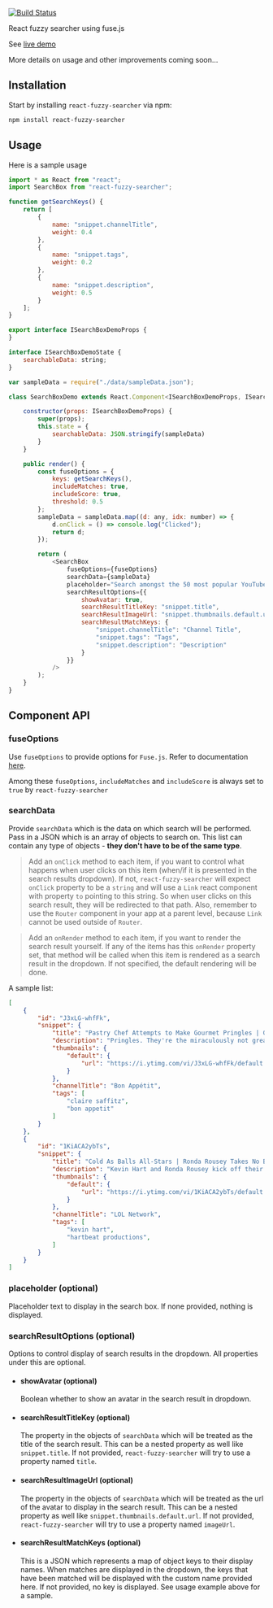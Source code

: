 [![Build Status](https://goelhardik.visualstudio.com/The%20Seattle%20Project/_apis/build/status/react-fuzzy-searcher?branchName=master)](https://goelhardik.visualstudio.com/The%20Seattle%20Project/_build?definitionId=6)

React fuzzy searcher using fuse.js

[](https://media.giphy.com/media/5zdilgx7QD1nDdHEIz/giphy.gif)

See [live demo](https://goelhardik.github.io/react-fuzzy-searcher/)

More details on usage and other improvements coming soon...

## Installation

Start by installing `react-fuzzy-searcher` via npm:
```bash
npm install react-fuzzy-searcher
```

## Usage

Here is a sample usage

```js
import * as React from "react";
import SearchBox from "react-fuzzy-searcher";

function getSearchKeys() {
    return [
        {
            name: "snippet.channelTitle",
            weight: 0.4
        },
        {
            name: "snippet.tags",
            weight: 0.2
        },
        {
            name: "snippet.description",
            weight: 0.5
        }
    ];
}

export interface ISearchBoxDemoProps {
}

interface ISearchBoxDemoState {
    searchableData: string;
}

var sampleData = require("./data/sampleData.json");

class SearchBoxDemo extends React.Component<ISearchBoxDemoProps, ISearchBoxDemoState> {

    constructor(props: ISearchBoxDemoProps) {
        super(props);
        this.state = {
            searchableData: JSON.stringify(sampleData)
        }
    }

    public render() {
        const fuseOptions = {
            keys: getSearchKeys(),
            includeMatches: true,
            includeScore: true,
            threshold: 0.5
        };
        sampleData = sampleData.map((d: any, idx: number) => {
            d.onClick = () => console.log("Clicked");
            return d;
        });

        return (
            <SearchBox
                fuseOptions={fuseOptions}
                searchData={sampleData}
                placeholder="Search amongst the 50 most popular YouTube videos eg. 'football', 'ellen'.."
                searchResultOptions={{
                    showAvatar: true,
                    searchResultTitleKey: "snippet.title",
                    searchResultImageUrl: "snippet.thumbnails.default.url",
                    searchResultMatchKeys: {
                        "snippet.channelTitle": "Channel Title",
                        "snippet.tags": "Tags",
                        "snippet.description": "Description"
                    }
                }}
            />
        );
    }
}

```

## Component API

### fuseOptions
Use `fuseOptions` to provide options for `Fuse.js`. Refer to documentation [here](http://fusejs.io/).

Among these `fuseOptions`, `includeMatches` and `includeScore` is always set to `true` by `react-fuzzy-searcher`

### searchData

Provide `searchData` which is the data on which search will be performed. Pass in a JSON which is an array of objects to search on. This list can contain any type of objects - **they don't have to be of the same type**.

> Add an `onClick` method to each item, if you want to control what happens when user clicks on this item (when/if it is presented in the search results dropdown). If not, `react-fuzzy-searcher` will expect `onClick` property to be a `string` and will use a `Link` react component with property `to` pointing to this string. So when user clicks on this search result, they will be redirected to that path. Also, remember to use the `Router` component in your app at a parent level, because `Link` cannot be used outside of `Router`. 

> Add an `onRender` method to each item, if you want to render the search result yourself. If any of the items has this `onRender` property set, that method will be called when this item is rendered as a search result in the dropdown. If not specified, the default rendering will be done.

A sample list:
```json
[
    {
        "id": "J3xLG-whfFk",
        "snippet": {
            "title": "Pastry Chef Attempts to Make Gourmet Pringles | Gourmet Makes | Bon Appétit",
            "description": "Pringles. They're the miraculously not greasy potato chips that come in a tube.",
            "thumbnails": {
                "default": {
                    "url": "https://i.ytimg.com/vi/J3xLG-whfFk/default.jpg"
                }
            },
            "channelTitle": "Bon Appétit",
            "tags": [
                "claire saffitz",
                "bon appetit"
            ]
        }
    },
    {
        "id": "1KiACA2ybTs",
        "snippet": {
            "title": "Cold As Balls All-Stars | Ronda Rousey Takes No BS | Laugh Out Loud Network",
            "description": "Kevin Hart and Ronda Rousey kick off their shoes and jump in the tub to talk Olympic dreams",
            "thumbnails": {
                "default": {
                    "url": "https://i.ytimg.com/vi/1KiACA2ybTs/default.jpg"
                }
            },
            "channelTitle": "LOL Network",
            "tags": [
                "kevin hart",
                "hartbeat productions",
            ]
        }
    }
]
```

### placeholder (optional)

Placeholder text to display in the search box. If none provided, nothing is displayed.

### searchResultOptions (optional)

Options to control display of search results in the dropdown. All properties under this are optional.

- #### showAvatar (optional)

    Boolean whether to show an avatar in the search result in dropdown.

- #### searchResultTitleKey (optional)

    The property in the objects of `searchData` which will be treated as the title of the search result. This can be a nested property as well like `snippet.title`. If not provided, `react-fuzzy-searcher` will try to use a property named `title`.

- #### searchResultImageUrl (optional)

    The property in the objects of `searchData` which will be treated as the url of the avatar to display in the search result. This can be a nested property as well like `snippet.thumbnails.default.url`. If not provided, `react-fuzzy-searcher` will try to use a property named `imageUrl`.

- #### searchResultMatchKeys (optional)

    This is a JSON which represents a map of object keys to their display names. When matches are displayed in the dropdown, the keys that have been matched will be displayed with the custom name provided here. If not provided, no key is displayed. See usage example above for a sample.
